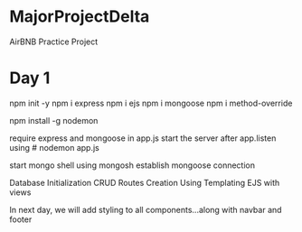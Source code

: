 # MajorProjectDelta

AirBNB Practice Project

# Day 1

<!-- Install Dependencies -->

npm init -y <!-- Initialize package.json with default values -->
npm i express
npm i ejs
npm i mongoose
npm i method-override

npm install -g nodemon <!--global installation -->

require express and mongoose in app.js
start the server after app.listen using # nodemon app.js

<!-- now connect db -->

start mongo shell using mongosh
establish mongoose connection

Database Initialization
CRUD Routes Creation Using Templating EJS with views

In next day, we will add styling to all components...along with navbar and footer
